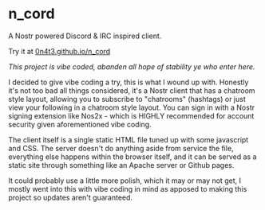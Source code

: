 # n_cord
A Nostr powered Discord &amp; IRC inspired client.

Try it at [0n4t3.github.io/n_cord](https://0n4t3.github.io/n_cord/)

*This project is vibe coded, abanden all hope of stability ye who enter here.*

I decided to give vibe coding a try, this is what I wound up with. Honestly it's not too bad all things considered, it's a Nostr client that has a chatroom style layout, allowing you to subscribe to "chatrooms" (hashtags) or just view your following in a chatroom style layout. You can sign in with a Nostr signing extension like Nos2x - which is HIGHLY recommended for account security given aforementioned vibe coding.

The client itself is a single static HTML file tuned up with some javascript and CSS. The server doesn't do anything aside from service the file, everything else happens within the browser itself, and it can be served as a static site through something like an Apache server or Github pages.

It could probably use a little more polish, which it may or may not get, I mostly went into this with vibe coding in mind as apposed to making this project so updates aren't guaranteed.
